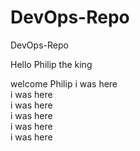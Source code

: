 # DevOps-Repo
DevOps-Repo

Hello Philip the king

welcome Philip
i was here <br>i was here <br>i was here <br>i was here<br>i was here<br>i was here 
